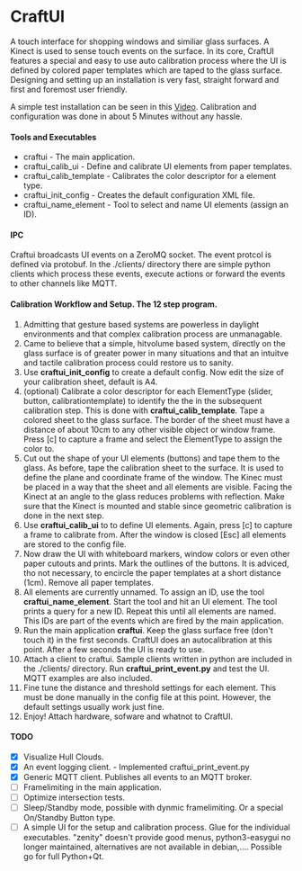 # CraftUI
A touch interface for shopping windows and similiar glass surfaces. A Kinect is used to sense touch events on the surface. In its core, CraftUI features a special and easy to use auto calibration process where the UI is defined by colored paper templates which are taped to the glass surface. Designing and setting up an installation is very fast, straight forward and first and foremost user friendly.

A simple test installation can be seen in this [Video](http://devlol.soup.io/post/539538698/CraftUI-in-Action?sessid=a90e3c28f8a15868ba9f9264b2b3117f). Calibration and configuration was done in about 5 Minutes without any hassle.

#### Tools and Executables
* craftui - The main application.
* craftui_calib_ui - Define and calibrate UI elements from paper templates.
* craftui_calib_template - Calibrates the color descriptor for a element type.
* craftui_init_config - Creates the default configuration XML file.
* craftui_name_element - Tool to select and name UI elements (assign an ID). 

#### IPC
Craftui broadcasts UI events on a ZeroMQ socket. The event protcol is defined via protobuf. In the ./clients/ directory there are simple python clients which process these events, execute actions or forward the events to other channels like MQTT.

#### Calibration Workflow and Setup. The 12 step program.
1. Admitting that gesture based systems are powerless in daylight environments and that complex calibration process are unmanagable.
2. Came to believe that a simple, hitvolume based system, directly on the glass surface is of greater power in many situations and that an intuitve and tactile calibration process could restore us to sanity.
1. Use **craftui_init_config** to create a default config. Now edit the size of your calibration sheet, default is A4.
2. (optional) Calibrate a color descriptor for each ElementType (slider, button, calibrationtemplate) to identify the the in the subsequent calibration step. This is done with **craftui_calib_template**. Tape a colored sheet to the glass surface. The border of the sheet must have a distance of about 10cm to any other visible object or window frame. Press [c] to capture a frame and select the ElementType to assign the color to.
3. Cut out the shape of your UI elements (buttons) and tape them to the glass. As before, tape the calibration sheet to the surface. It is used to define the plane and coordinate frame of the window. The Kinec must be placed in a way that the sheet and all elements are visible. Facing the Kinect at an angle to the glass reduces problems with reflection. Make sure that the Kinect is mounted and stable since geometric calibration is done in the next step.
4. Use **craftui_calib_ui** to to define UI elements. Again, press [c] to capture a frame to calibrate from. After the window is closed [Esc] all elements are stored to the config file.
5. Now draw the UI with whiteboard markers, window colors or even other paper cutouts and prints. Mark the outlines of the buttons. It is adviced, tho not necessary, to encircle the paper templates at a short distance (1cm). Remove all paper templates.
5. All elements are currently unnamed. To assign an ID, use the tool **craftui_name_element**. Start the tool and hit an UI element. The tool prints a query for a new ID. Repeat this until all elements are named. This IDs are part of the events which are fired by the main application.
6. Run the main application **craftui**. Keep the glass surface free (don't touch it) in the first seconds. CraftUI does an autocalibration at this point. After a few seconds the UI is ready to use.
7. Attach a client to craftui. Sample clients written in python are included in the ./clients/ directory. Run **craftui_print_event.py** and test the UI. MQTT examples are also included.
8. Fine tune the distance and threshold settings for each element. This must be done manually in the config file at this point. However, the default settings usually work just fine.
9. Enjoy! Attach hardware, sofware and whatnot to CraftUI.

#### TODO
* [x] Visualize Hull Clouds.
* [x] An event logging client. - Implemented craftui_print_event.py
* [x] Generic MQTT client. Publishes all events to an MQTT broker.
* [ ] Framelimiting in the main application.
* [ ] Optimize intersection tests.
* [ ] Sleep/Standby mode, possible with dynmic framelimiting. Or a special On/Standby Button type.
* [ ] A simple UI for the setup and calibration process. Glue for the individual executables. "zenity" doesn't provide good menus, python3-easygui no longer maintained, alternatives are not available in debian,.... Possible go for full Python+Qt.
